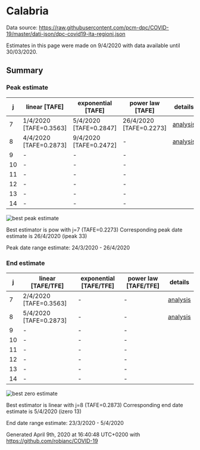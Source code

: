 # Calabria


Data source: https://raw.githubusercontent.com/pcm-dpc/COVID-19/master/dati-json/dpc-covid19-ita-regioni.json

Estimates in this page were made on 9/4/2020 with data available until 30/03/2020.


## Summary 

### Peak estimate 
|j|linear [TAFE]|exponential [TAFE]|power law [TAFE]|details|
|---|----|-----------|---------|-------|
|7|1/4/2020 [TAFE=0.3563]|5/4/2020 [TAFE=0.2847]|26/4/2020 [TAFE=0.2273]|[analysis](COVID-19_calabria_j7_2020-03-30.md)|
|8|4/4/2020 [TAFE=0.2873]|9/4/2020 [TAFE=0.2472]|-|[analysis](COVID-19_calabria_j8_2020-03-30.md)|
|9|-|-|-||
|10|-|-|-||
|11|-|-|-||
|12|-|-|-||
|13|-|-|-||
|14|-|-|-||

![best peak estimate](COVID-19_calabria_j7_2020-03-30.png)

Best estimator is pow with j=7 (TAFE=0.2273)
Corresponding peak date estimate is 26/4/2020 (ipeak 33)


Peak date range estimate: 24/3/2020 - 26/4/2020

### End estimate 
|j|linear [TAFE/TFE]|exponential [TAFE/TFE]|power law [TAFE/TFE]|details|
|---|----|-----------|---------|-------|
|7|2/4/2020 [TAFE=0.3563]|-|-|[analysis](COVID-19_calabria_j7_2020-03-30.md)|
|8|5/4/2020 [TAFE=0.2873]|-|-|[analysis](COVID-19_calabria_j8_2020-03-30.md)|
|9|-|-|-||
|10|-|-|-||
|11|-|-|-||
|12|-|-|-||
|13|-|-|-||
|14|-|-|-||

![best zero estimate](COVID-19_calabria_j8_2020-03-30.png)

Best estimator is linear with j=8 (TAFE=0.2873)
Corresponding end date estimate is 5/4/2020 (izero 13)


End date range estimate: 23/3/2020 - 5/4/2020

Generated April 9th, 2020 at 16:40:48 UTC+0200 with https://github.com/robianc/COVID-19
